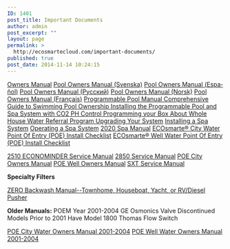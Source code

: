 ```yaml
---
ID: 1401
post_title: Important Documents
author: admin
post_excerpt: ""
layout: page
permalink: >
  http://ecosmartecloud.com/important-documents/
published: true
post_date: 2014-11-14 10:24:15
---
```

<a href="http://ecosmartecloud.com/wp-content/uploads/2014/11/Owners-Manual_2011.pdf" target="_blank" rel="noopener">Owners Manual</a>
<a href="http://ecosmartecloud.com/wp-content/uploads/2020/12/SwedishPoolOwnersManual.pdf">Pool Owners Manual (Svenska)</a>
<a href="http://ecosmartecloud.com/wp-content/uploads/2015/01/ProgrammableManualSpanish.docx">Pool Owners Manual (<span lang="es">Español</span>)</a>
<a href="http://ecosmartecloud.com/wp-content/uploads/2020/12/PoolOwnersManual_Russian.pdf" target="_blank" rel="noopener">Pool Owners Manual (P</a><a href="http://ecosmartecloud.com/wp-content/uploads/2020/12/PoolOwnersManual_Russian.pdf"><span lang="ru">усский</span></a><a href="http://ecosmartecloud.com/wp-content/uploads/2020/12/PoolOwnersManual_Russian.pdf" target="_blank" rel="noopener">)</a>
<a href="http://ecosmartecloud.com/wp-content/uploads/2020/12/PoolOwnersManual_Norway.pdf" target="_blank" rel="noopener">Pool Owners Manual (Norsk)</a>
<a href="http://ecosmartecloud.com/wp-content/uploads/2020/12/PoolOwnersManual_French.pdf">Pool Owners Manual (F</a><a href="http://ecosmartecloud.com/wp-content/uploads/2020/12/PoolOwnersManual_French.pdf"><span lang="fr">rançais</span></a><a href="http://ecosmartecloud.com/wp-content/uploads/2020/12/PoolOwnersManual_French.pdf">)</a>
<a href="http://ecosmartecloud.com/wp-content/uploads/2014/11/Programmable-Pool-Manual_2014.pdf" target="_blank" rel="noopener">Programmable Pool Manual</a><a href="http://ecosmartecloud.com/wp-content/uploads/2020/10/ComprehensiveGuidetoSwimmingPoolOwnership2020.pdf" target="_blank" rel="noopener">
Comprehensive Guide to Swimming Pool Ownership</a><a href="http://ecosmartecloud.com/wp-content/uploads/2020/09/ECOsmarte_ProgrammablePoolandSpa_InstallMaunal.pdf" target="_blank" rel="noopener">
Installing the Programmable Pool and Spa System with CO2 PH Control</a><a href="http://ecosmartecloud.com/wp-content/uploads/2020/07/Programmable-Control-Box-Manual-2020.pdf" target="_blank" rel="noopener">
Programming your Box</a><a href="http://ecosmartecloud.com/wp-content/uploads/2015/07/About-Ecosmarte-Whole-House-Water.pdf" target="_blank" rel="noopener">
About Whole House Water</a><a href="http://ecosmartecloud.com/wp-content/uploads/2015/07/Referral-Program.pdf" target="_blank" rel="noopener">
Referral Program</a><a href="http://ecosmartecloud.com/wp-content/uploads/2020/08/About-Upgrading-Your-Ecosmarte-System-2.pdf" target="_blank" rel="noopener">
Upgrading Your System</a>
<a href="https://www.youtube.com/watch?v=W2oSHY7lz80" target="_blank" rel="noopener">Installing a Spa System</a>
<a href="http://ecosmartecloud.com/wp-content/uploads/2019/03/Operating_a_Spa.pdf" target="_blank" rel="noopener">Operating a Spa System</a>
<a href="http://ecosmartecloud.com/wp-content/uploads/2020/07/SPA-MANUAL2020.pdf" target="_blank" rel="noopener">2020 Spa Manual</a>
<a href="http://ecosmartecloud.com/wp-content/uploads/2020/11/ECOsmarte-City-Water-Point-of-Entry-POE-Pre-Install-Checklist.pdf">ECOsmarte® City Water Point Of Entry (POE) Install Checklist</a>
<a href="http://ecosmartecloud.com/wp-content/uploads/2020/11/ECOsmarte-Well-Water-Point-of-Entry-POE-Pre-Install-Checklist.pdf">ECOsmarte® Well Water Point Of Entry (POE) Install Checklist</a>

<a href="http://ecosmartecloud.com/wp-content/uploads/2019/05/2510-econominder-serv-manual.pdf" target="_blank" rel="noopener">2510 ECONOMINDER Service Manual</a>
<a href="http://ecosmartecloud.com/wp-content/uploads/2019/05/2850_Serv_Manual.pdf" target="_blank" rel="noopener">2850 Service Manual</a>
<a href="http://ecosmartecloud.com/wp-content/uploads/2019/05/POE_City_Owners-Manual_SXT_2011_Emailable-1.pdf" target="_blank" rel="noopener">POE City Owners Manual</a>
<a href="http://ecosmartecloud.com/wp-content/uploads/2019/05/POE_Well_Owners-Manual_SXT_2011.pdf" target="_blank" rel="noopener">POE Well Owners Manual</a>
<a href="http://ecosmartecloud.com/wp-content/uploads/2019/05/SXT-service-manual.pdf" target="_blank" rel="noopener">SXT Service Manual</a>

<strong>Specialty Filters</strong>

<a href="http://ecosmartecloud.com/wp-content/uploads/2020/07/NO_BACKWASH-Specialty_Water_Treatment.pdf" target="_blank" rel="noopener">ZERO Backwash Manual--Townhome, Houseboat, Yacht, or RV/Diesel Pusher</a>

<strong>Older Manuals:</strong>
POEM Year 2001-2004 GE Osmonics Valve Discontinued
Models Prior to 2001 Have Model 1800 Thomas Flow Switch

<a href="http://ecosmartecloud.com/wp-content/uploads/2020/12/POE_City_Water_Manual_2007.pdf">POE City Water Owners Manual 2001-2004</a>
<a href="http://ecosmartecloud.com/wp-content/uploads/2020/12/POE-Well-Manual-2004-ver061404.pdf">POE Well Water Owners Manual 2001-2004</a>

&nbsp;